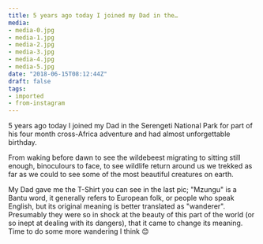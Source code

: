```yaml
---
title: 5 years ago today I joined my Dad in the…
media:
- media-0.jpg
- media-1.jpg
- media-2.jpg
- media-3.jpg
- media-4.jpg
- media-5.jpg
date: "2018-06-15T08:12:44Z"
draft: false
tags:
- imported
- from-instagram
---
```

5 years ago today I joined my Dad in the Serengeti National Park for part of his four month cross-Africa adventure and had almost unforgettable birthday.



From waking before dawn to see the wildebeest migrating to sitting still enough, binoculours to face, to see wildlife return around us we trekked as far as we could to see some of the most beautiful creatures on earth.



My Dad gave me the T-Shirt you can see in the last pic; "Mzungu" is a Bantu word, it generally refers to European folk, or people who speak English, but its original meaning is better translated as "wanderer". Presumably they were so in shock at the beauty of this part of the world \(or so inept at dealing with its dangers\), that it came to change its meaning. Time to do some more wandering I think 😊
